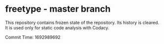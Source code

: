 # freetype - master branch

This repository contains frozen state of the repository.
Its history is cleared. It is used only for static code
analysis with Codacy.

Commit Time: 1692989692